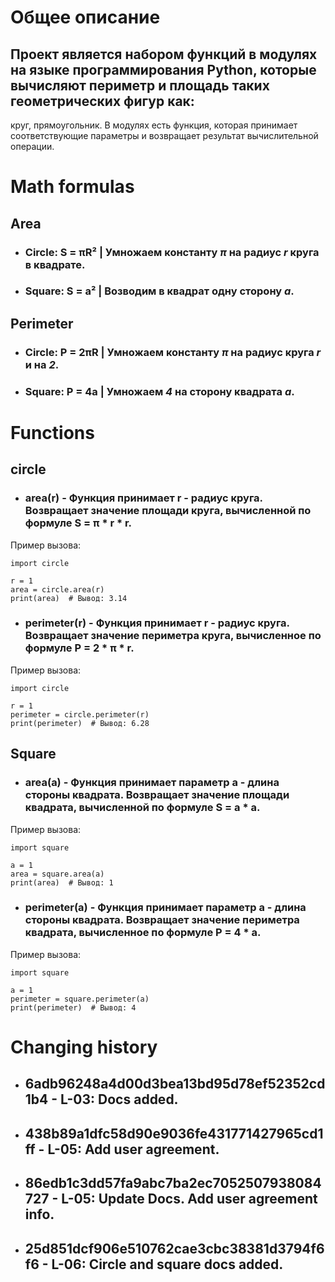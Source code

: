 # Общее описание
## Проект является набором функций в модулях на языке программирования Python, которые вычисляют периметр и площадь таких геометрических фигур как: 
   круг, прямоугольник. В модулях есть функция, которая принимает соответствующие параметры и возвращает результат вычислительной операции.
# Math formulas
## Area
- ### Circle: S = πR² | Умножаем константу *π* на радиус *r* круга в квадрате.
- ### Square: S = a² | Возводим в квадрат одну сторону *a*.

## Perimeter
- ### Circle: P = 2πR | Умножаем константу *π* на радиус круга *r* и на *2*.
- ### Square: P = 4a | Умножаем *4* на сторону квадрата *а*.

# Functions
## circle
- ### area(r) - Функция принимает r - радиус круга. Возвращает значение площади круга, вычисленной по формуле S = π * r * r.
Пример вызова:
```
import circle

r = 1
area = circle.area(r)
print(area)  # Вывод: 3.14
```
- ### perimeter(r) -  Функция принимает r - радиус круга. Возвращает значение периметра круга, вычисленное по формуле P = 2 * π * r.
Пример вызова:
```
import circle

r = 1
perimeter = circle.perimeter(r)
print(perimeter)  # Вывод: 6.28
```

## Square
- ### area(a) - Функция принимает параметр a - длина стороны квадрата. Возвращает значение площади квадрата, вычисленной по формуле S = a * a.
Пример вызова:
```
import square

a = 1
area = square.area(a)
print(area)  # Вывод: 1
```
- ### perimeter(a) - Функция принимает параметр a - длина стороны квадрата. Возвращает значение периметра квадрата, вычисленное по формуле P = 4 * a.
Пример вызова:
```
import square

a = 1
perimeter = square.perimeter(a)
print(perimeter)  # Вывод: 4
```

# Changing history
- ## 6adb96248a4d00d3bea13bd95d78ef52352cd1b4 - L-03: Docs added.
- ## 438b89a1dfc58d90e9036fe431771427965cd1ff - L-05: Add user agreement.
- ## 86edb1c3dd57fa9abc7ba2ec7052507938084727 - L-05: Update Docs. Add user agreement info.
- ## 25d851dcf906e510762cae3cbc38381d3794f6f6 - L-06: Circle and square docs added.